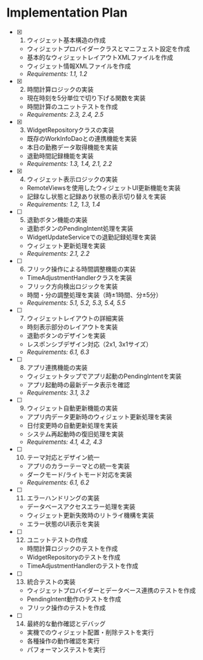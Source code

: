 # Implementation Plan

- [x] 1. ウィジェット基本構造の作成
  - ウィジェットプロバイダークラスとマニフェスト設定を作成
  - 基本的なウィジェットレイアウトXMLファイルを作成
  - ウィジェット情報XMLファイルを作成
  - _Requirements: 1.1, 1.2_

- [x] 2. 時間計算ロジックの実装
  - 現在時刻を5分単位で切り下げる関数を実装
  - 時間計算のユニットテストを作成
  - _Requirements: 2.3, 2.4, 2.5_

- [x] 3. WidgetRepositoryクラスの実装





  - 既存のWorkInfoDaoとの連携機能を実装
  - 本日の勤務データ取得機能を実装
  - 退勤時間記録機能を実装
  - _Requirements: 1.3, 1.4, 2.1, 2.2_

- [x] 4. ウィジェット表示ロジックの実装





  - RemoteViewsを使用したウィジェットUI更新機能を実装
  - 記録なし状態と記録あり状態の表示切り替えを実装
  - _Requirements: 1.2, 1.3, 1.4_

- [ ] 5. 退勤ボタン機能の実装
  - 退勤ボタンのPendingIntent処理を実装
  - WidgetUpdateServiceでの退勤記録処理を実装
  - ウィジェット更新処理を実装
  - _Requirements: 2.1, 2.2_

- [ ] 6. フリック操作による時間調整機能の実装
  - TimeAdjustmentHandlerクラスを実装
  - フリック方向検出ロジックを実装
  - 時間・分の調整処理を実装（時±1時間、分±5分）
  - _Requirements: 5.1, 5.2, 5.3, 5.4, 5.5_

- [ ] 7. ウィジェットレイアウトの詳細実装
  - 時刻表示部分のレイアウトを実装
  - 退勤ボタンのデザインを実装
  - レスポンシブデザイン対応（2x1, 3x1サイズ）
  - _Requirements: 6.1, 6.3_

- [ ] 8. アプリ連携機能の実装
  - ウィジェットタップでアプリ起動のPendingIntentを実装
  - アプリ起動時の最新データ表示を確認
  - _Requirements: 3.1, 3.2_

- [ ] 9. ウィジェット自動更新機能の実装
  - アプリ内データ更新時のウィジェット更新処理を実装
  - 日付変更時の自動更新処理を実装
  - システム再起動時の復旧処理を実装
  - _Requirements: 4.1, 4.2, 4.3_

- [ ] 10. テーマ対応とデザイン統一
  - アプリのカラーテーマとの統一を実装
  - ダークモード/ライトモード対応を実装
  - _Requirements: 6.1, 6.2_

- [ ] 11. エラーハンドリングの実装
  - データベースアクセスエラー処理を実装
  - ウィジェット更新失敗時のリトライ機構を実装
  - エラー状態のUI表示を実装

- [ ] 12. ユニットテストの作成
  - 時間計算ロジックのテストを作成
  - WidgetRepositoryのテストを作成
  - TimeAdjustmentHandlerのテストを作成

- [ ] 13. 統合テストの実装
  - ウィジェットプロバイダーとデータベース連携のテストを作成
  - PendingIntent動作のテストを作成
  - フリック操作のテストを作成

- [ ] 14. 最終的な動作確認とデバッグ
  - 実機でのウィジェット配置・削除テストを実行
  - 各種操作の動作確認を実行
  - パフォーマンステストを実行